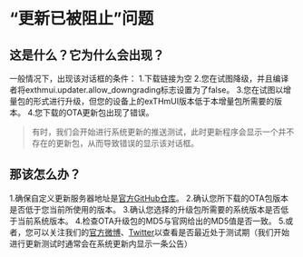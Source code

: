 # “更新已被阻止”问题


## 这是什么？它为什么会出现？
一般情况下，出现该对话框的条件：
1.下载链接为空
2.您在试图降级，并且编译者将exthmui.updater.allow_downgrading标志设置为了false。
3.您在试图以增量包的形式进行升级，但您的设备上的exTHmUI版本低于本增量包所需要的版本。
4.您下载的OTA更新包出现了错误。

> 有时，我们会开始进行系统更新的推送测试，此时更新程序会显示一个并不存在的更新包，从而导致错误的显示该对话框。


## 那该怎么办？
1.确保自定义更新服务器地址是[官方GitHub仓库](https://github.com/exthmui/update_scripts)。
2.确认您所下载的OTA包版本是否低于您当前所使用的版本。
3.确认您选择的升级包所需要的系统版本是否低于当前系统版本。
4.检查OTA升级包的MD5与官网给出的MD5值是否一致。
5.或者，您可以关注我们的[官方微博](http://weibo.com/u/7367020141)、[Twitter](https://twitter.com/exthmui_offical?s=09)以查看是否最近处于测试期（我们开始进行更新测试时通常会在系统更新内显示一条公告）
